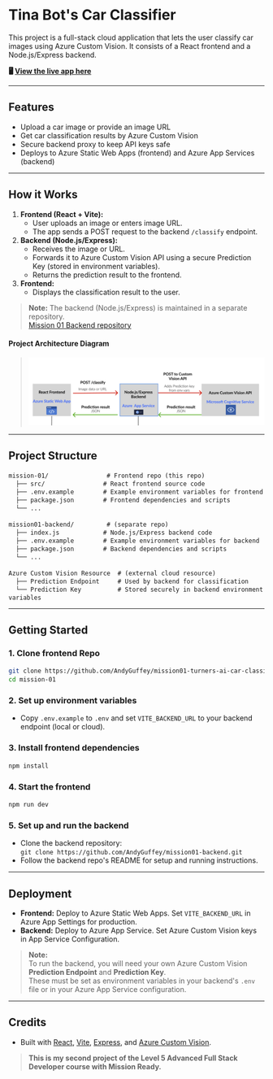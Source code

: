 # Tina Bot's Car Classifier

This project is a full-stack cloud application that lets the user classify car images using Azure Custom Vision.
It consists of a React frontend and a Node.js/Express backend.

**🖥️ [View the live app here](https://icy-glacier-0bd51fe10.2.azurestaticapps.net)**

---

## Features

- Upload a car image or provide an image URL
- Get car classification results by Azure Custom Vision
- Secure backend proxy to keep API keys safe
- Deploys to Azure Static Web Apps (frontend) and Azure App Services (backend)

---

## How it Works

1. **Frontend (React + Vite):**
   - User uploads an image or enters image URL.
   - The app sends a POST request to the backend `/classify` endpoint.
2. **Backend (Node.js/Express):**
   - Receives the image or URL.
   - Forwards it to Azure Custom Vision API using a secure Prediction Key (stored in environment variables).
   - Returns the prediction result to the frontend.
3. **Frontend:**
   - Displays the classification result to the user.

> **Note:** The backend (Node.js/Express) is maintained in a separate repository.  
> [Mission 01 Backend repository](https://github.com/AndyGuffey/mission01-backend)

#### Project Architecture Diagram

> ![Project Flow Diagram](src/assets/architecture-diagram.png)

---

## Project Structure

```
mission-01/                # Frontend repo (this repo)
  ├── src/                # React frontend source code
  ├── .env.example        # Example environment variables for frontend
  ├── package.json        # Frontend dependencies and scripts
  └── ...

mission01-backend/         # (separate repo)
  ├── index.js            # Node.js/Express backend code
  ├── .env.example        # Example environment variables for backend
  ├── package.json        # Backend dependencies and scripts
  └── ...

Azure Custom Vision Resource  # (external cloud resource)
  ├── Prediction Endpoint     # Used by backend for classification
  └── Prediction Key          # Stored securely in backend environment variables
```

---

## Getting Started

### 1. Clone frontend Repo

```sh
git clone https://github.com/AndyGuffey/mission01-turners-ai-car-classifier
cd mission-01
```

### 2. Set up environment variables

- Copy `.env.example` to `.env` and set `VITE_BACKEND_URL` to your backend endpoint (local or cloud).

### 3. Install frontend dependencies

```sh
npm install
```

### 4. Start the frontend

```sh
npm run dev
```

### 5. Set up and run the backend

- Clone the backend repository:  
  `git clone https://github.com/AndyGuffey/mission01-backend.git`
- Follow the backend repo's README for setup and running instructions.

---

## Deployment

- **Frontend:** Deploy to Azure Static Web Apps. Set `VITE_BACKEND_URL` in Azure App Settings for production.
- **Backend:** Deploy to Azure App Service. Set Azure Custom Vision keys in App Service Configuration.

> **Note:**  
> To run the backend, you will need your own Azure Custom Vision **Prediction Endpoint** and **Prediction Key**.  
> These must be set as environment variables in your backend's `.env` file or in your Azure App Service configuration.

---

## Credits

- Built with [React](https://react.dev/), [Vite](https://vitejs.dev/), [Express](https://expressjs.com/), and [Azure Custom Vision](https://azure.microsoft.com/en-us/products/cognitive-services/custom-vision-service/).

> **This is my second project of the Level 5 Advanced Full Stack Developer course with Mission Ready.**

